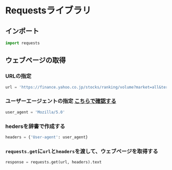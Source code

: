 # Requestsライブラリ

## インポート
``` python
import requests
```

## ウェブページの取得
### URLの指定
``` python
url = 'https://finance.yahoo.co.jp/stocks/ranking/volume?market=all&term=daily'
```
### ユーザーエージェントの指定 [こちらで確認する](https://testpage.jp/tool/ip_user_agent.php)
``` python
user_agent = 'Mozilla/5.0'
```
### hedersを辞書で作成する
``` python
headers = {'User-agent': user_agent}
```
### `requests.get`に`url`と`headers`を渡して、ウェブページを取得する
``` python
response = requests.get(url, headers).text
```
